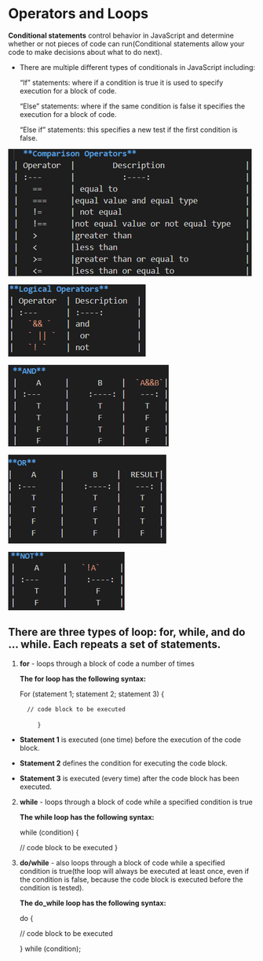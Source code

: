 # Operators and Loops

**Conditional statements** control behavior in JavaScript and determine whether or not pieces of code can run(Conditional statements allow your code to make decisions about what to do next).

+ There are multiple different types of conditionals in JavaScript including:

  “If” statements: where if a condition is true it is used to specify execution for a block of code.

  “Else” statements: where if the same condition is false it specifies the execution for a block of code.

  “Else if” statements: this specifies a new test if the first condition is false.

![comparsin](compr.PNG)


![logical](logical.PNG)


![AND](and.PNG)


![OR](or.PNG)

![NOT](not.PNG)














## There are three types of loop: for, while, and  do ... while. Each repeats a set of statements.
1. **for** - loops through a block of code a number of times

    **The for loop has the following syntax:**

      For (statement 1; statement 2; statement 3) {

         // code block to be executed

            }

+ **Statement 1** is executed (one time) before the execution of the code block.

+ **Statement 2** defines the condition for executing the code block.

+ **Statement 3** is executed (every time) after the code block has been executed.
 
 
2. **while** - loops through a block of code while a specified condition is true
      
    **The while loop has the following syntax:**

     while (condition) {

    // code block to be executed
          }



3. **do/while** - also loops through a block of code while a specified condition is true(the loop will always be executed at least once, even if the condition is false, because the code block is executed before the condition is tested).

    **The do_while loop has the following syntax:**

      do {

    // code block to be executed
    
    }
    while (condition);
